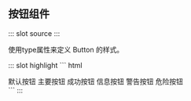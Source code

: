 ## 按钮组件

<demo-block>
::: slot source
<button-test1></button-test1>
:::

使用type属性来定义 Button 的样式。

::: slot highlight
​``` html
<div>
    <zh-button>默认按钮</zh-button>
    <zh-button type="primary">主要按钮</zh-button>
    <zh-button type="success">成功按钮</zh-button>
    <zh-button type="info">信息按钮</zh-button>
    <zh-button type="warning">警告按钮</zh-button>
    <zh-button type="danger">危险按钮</zh-button>
</div>
​```
:::
</demo-block>
